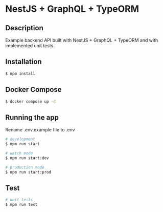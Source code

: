 # NestJS + GraphQL + TypeORM

## Description

Example backend API built with NestJS + GraphQL + TypeORM and with implemented unit tests.

## Installation

```bash
$ npm install
```

## Docker Compose

```bash
$ docker compose up -d
```

## Running the app

Rename .env.example file to .env

```bash
# development
$ npm run start

# watch mode
$ npm run start:dev

# production mode
$ npm run start:prod
```

## Test

```bash
# unit tests
$ npm run test
```
